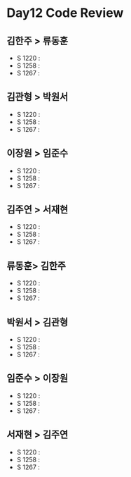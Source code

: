 # Day12 Code Review

## 김한주 > 류동훈

- S 1220 :
- S 1258 :
- S 1267 :

## 김관형 > 박원서

- S 1220 :
- S 1258 :
- S 1267 :

## 이장원 > 임준수

- S 1220 :
- S 1258 :
- S 1267 :

## 김주연 > 서재현

- S 1220 :
- S 1258 :
- S 1267 :

## 류동훈> 김한주

- S 1220 :
- S 1258 :
- S 1267 :

## 박원서 > 김관형

- S 1220 :
- S 1258 :
- S 1267 :

## 임준수 > 이장원

- S 1220 :
- S 1258 :
- S 1267 :

## 서재현 > 김주연

- S 1220 :
- S 1258 :
- S 1267 :
